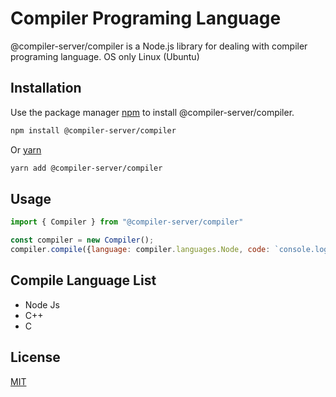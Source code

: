# Compiler Programing Language

@compiler-server/compiler is a Node.js library for dealing with compiler programing language.
OS only Linux (Ubuntu)

## Installation

Use the package manager [npm](https://www.npmjs.com/) to install @compiler-server/compiler.

```bash
npm install @compiler-server/compiler
```

Or [yarn](https://yarnpkg.com/)

```bash
yarn add @compiler-server/compiler
```

## Usage

```js
import { Compiler } from "@compiler-server/compiler"

const compiler = new Compiler();
compiler.compile({language: compiler.languages.Node, code: `console.log("Hello")`})
```

## Compile Language List

- Node Js
- C++
- C

## License
[MIT](https://choosealicense.com/licenses/mit/)
